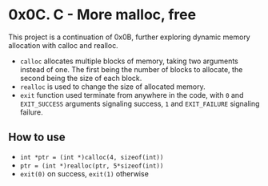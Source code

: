 # 0x0C. C - More malloc, free

This project is a continuation of 0x0B, further exploring dynamic memory allocation with calloc and realloc.

- `calloc` allocates multiple blocks of memory, taking two arguments instead of one. The first being the number of blocks to allocate, the second being the size of each block.
- `realloc` is used to change the size of allocated memory.
- `exit` function used terminate from anywhere in the code, with `0` and `EXIT_SUCCESS` arguments signaling success, `1` and `EXIT_FAILURE` signaling failure.

## How to use
- `int *ptr = (int *)calloc(4, sizeof(int))`
- `ptr = (int *)realloc(ptr, 5*sizeof(int))`
- `exit(0)` on success, `exit(1)` otherwise
